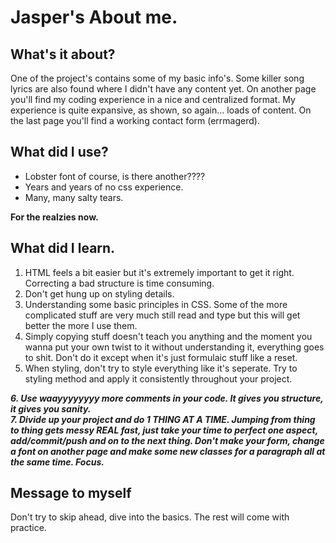 # Jasper's About me.

## What's it about?

One of the project's contains some of my basic info's. Some killer song lyrics are also found where I didn't have any content yet.
On another page you'll find my coding experience in a nice and centralized format. My experience is quite expansive, as shown, so again... loads of content.
On the last page you'll find a working contact form (errmagerd).

## What did I use?
- Lobster font of course, is there another????
- Years and years of no css experience.
- Many, many salty tears.

**For the realzies now.**

## What did I learn.

1. HTML feels a bit easier but it's extremely important to get it right. Correcting a bad structure is time consuming.
2. Don't get hung up on styling details.
3. Understanding some basic principles in CSS. Some of the more complicated stuff are very much still read and type but this will get better the more I use them.
4. Simply copying stuff doesn't teach you anything and the moment you wanna put your own twist to it without understanding it, everything goes to shit. Don't do it except when it's just formulaic stuff like a reset.
5. When styling, don't try to style everything like it's seperate. Try to styling method and apply it consistently throughout your project.

***6. Use waayyyyyyyy more comments in your code. It gives you structure, it gives you sanity.***   
***7. Divide up your project and do 1 THING AT A TIME. Jumping from thing to thing gets messy REAL fast, just take your time to perfect one aspect, add/commit/push and on to the next thing. Don't make your form, change a font on another page and make some new classes for a paragraph all at the same time. Focus.***

## Message to myself
Don't try to skip ahead, dive into the basics. The rest will come with practice.
